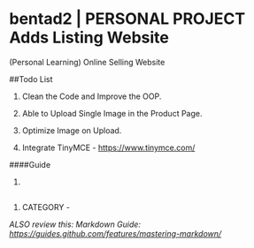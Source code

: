 # bentad2 | PERSONAL PROJECT Adds Listing Website
(Personal Learning) Online Selling Website


##Todo List

1. Clean the Code and Improve the OOP.

2. Able to Upload Single Image in the Product Page.
3. Optimize Image on Upload.
4. Integrate TinyMCE - https://www.tinymce.com/




####Guide

1.



##
1. CATEGORY -



*ALSO review this: Markdown Guide: https://guides.github.com/features/mastering-markdown/*
